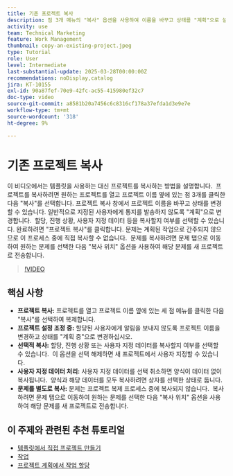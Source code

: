 ```yaml
---
title: 기존 프로젝트 복사
description: 점 3개 메뉴의 "복사" 옵션을 사용하여 이름을 바꾸고 상태를 "계획"으로 설정하고, 사용자 지정 데이터 및 양식을 복사하고, 맞춤형 프로젝트 설정을 위해 문제 탭을 통해 문제를 별도로 전송하여 프로젝트를 쉽게 복제할 수 있습니다.
activity: use
team: Technical Marketing
feature: Work Management
thumbnail: copy-an-existing-project.jpeg
type: Tutorial
role: User
level: Intermediate
last-substantial-update: 2025-03-28T00:00:00Z
recommendations: noDisplay,catalog
jira: KT-10155
exl-id: 90a87fef-70e9-42fc-ac55-415980ef32c7
doc-type: video
source-git-commit: a8581b20a7456c6c8316cf178a37efda1d3e9e7e
workflow-type: tm+mt
source-wordcount: '318'
ht-degree: 9%

---
```


# 기존 프로젝트 복사

이 비디오에서는 템플릿을 사용하는 대신 프로젝트를 복사하는 방법을 설명합니다. &#x200B; 프로젝트를 복사하려면 원하는 프로젝트를 열고 프로젝트 이름 옆에 있는 점 3개를 클릭한 다음 &quot;복사&quot;를 선택합니다&#x200B;. 프로젝트 복사 창에서 프로젝트 이름을 바꾸고 상태를 변경할 수 있습니다. 일반적으로 지정된 사용자에게 통지를 발송하지 않도록 &quot;계획&quot;으로 변경합니다. &#x200B; 할당, 진행 상황, 사용자 지정 데이터 등을 복사할지 여부를 선택할 수 있습니다&#x200B;.
완료하려면 &quot;프로젝트 복사&quot;를 클릭합니다&#x200B;.
문제는 계획된 작업으로 간주되지 않으므로 이 프로세스 중에 직접 복사할 수 없습니다. &#x200B; 문제를 복사하려면 문제 탭으로 이동하여 원하는 문제를 선택한 다음 &quot;복사 위치&quot; 옵션을 사용하여 해당 문제를 새 프로젝트로 전송합니다. &#x200B;


>[!VIDEO](https://video.tv.adobe.com/v/3456037/?quality=12&learn=on&enablevpops)

## 핵심 사항

* **프로젝트 복사:** 프로젝트를 열고 프로젝트 이름 옆에 있는 세 점 메뉴를 클릭한 다음 &quot;복사&quot;를 선택하여 복제합니다. &#x200B;
* **프로젝트 설정 조정 중:** 할당된 사용자에게 알림을 보내지 않도록 프로젝트 이름을 변경하고 상태를 &quot;계획 중&quot;으로 변경하십시오.
* **선택적 복사:** 할당, 진행 상황 또는 사용자 지정 데이터를 복사할지 여부를 선택할 수 있습니다. &#x200B; 이 옵션을 선택 해제하면 새 프로젝트에서 사용자 지정할 수 있습니다.
* **사용자 지정 데이터 처리:** 사용자 지정 데이터를 선택 취소하면 양식이 데이터 없이 복사됩니다. &#x200B; 양식과 해당 데이터를 모두 복사하려면 상자를 선택한 상태로 둡니다. &#x200B;
* **문제를 별도로 복사:** 문제는 프로젝트 복제 프로세스 중에 복사되지 않습니다. &#x200B; 복사하려면 문제 탭으로 이동하여 원하는 문제를 선택한 다음 &quot;복사 위치&quot; 옵션을 사용하여 해당 문제를 새 프로젝트로 전송합니다. &#x200B;


## 이 주제와 관련된 추천 튜토리얼

* [템플릿에서 직접 프로젝트 만들기](/help/manage-work/create-and-manage-project-templates/create-a-project-directly-from-a-template.md)
* [작업](/help/manage-work/tasks/work-with-tasks.md)
* [프로젝트 계획에서 작업 할당](/help/manage-work/tasks/assign-tasks-from-the-project-plan.md)

